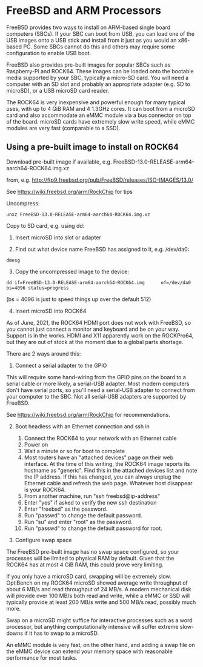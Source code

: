 # FreeBSD and ARM Processors

FreeBSD provides two ways to install on ARM-based single board computers
(SBCs).  If your SBC can boot from USB, you can load one of the USB images
onto a USB stick and install from it just as you would an x86-based PC.
Some SBCs cannot do this and others may require some configuration to enable
USB boot.

FreeBSD also provides pre-built images for popular SBCs such as Raspberry-Pi
and ROCK64.  These images can be loaded onto the bootable media supported by
your SBC, typically a micro-SD card.  You will need a computer with an SD
slot and probably an appropriate adapter (e.g. SD to microSD), or a USB
microSD card reader.

The ROCK64 is very inexpensive and powerful enough for many typical uses,
with up to 4 GiB RAM and 4 1.3GHz cores.  It can boot from a microSD card
and also accommodate an eMMC module via a bus connector on top of the board.
microSD cards have extremely slow write speed, while eMMC modules are very
fast (comparable to a SSD).

## Using a pre-built image to install on ROCK64

Download pre-built image if available, e.g.
FreeBSD-13.0-RELEASE-arm64-aarch64-ROCK64.img.xz
    
from, e.g. http://ftp9.freebsd.org/pub/FreeBSD/releases/ISO-IMAGES/13.0/
    
See https://wiki.freebsd.org/arm/RockChip for tips

Uncompress:

```unxz FreeBSD-13.0-RELEASE-arm64-aarch64-ROCK64.img.xz```

Copy to SD card, e.g. using dd:
    
1. Insert microSD into slot or adapter

2. Find out what device name FreeBSD has assigned to it, e.g. /dev/da0:
    
```dmesg```
    
3. Copy the uncompressed image to the device:
    
```dd if=FreeBSD-13.0-RELEASE-arm64-aarch64-ROCK64.img      of=/dev/da0 bs=4096 status=progress```

(bs = 4096 is just to speed things up over the default 512)

4. Insert microSD into ROCK64

As of June, 2021, the ROCK64 HDMI port does not work with FreeBSD, so you
cannot just connect a monitor and keyboard and be on your way.  Support is
in the works.  HDMI and X11 apparently work on the ROCKPro64, but they are
out of stock at the moment due to a global parts shortage.

There are 2 ways around this:

1.  Connect a serial adapter to the GPIO

This will require some hand-wiring from the GPIO pins on the board to a
serial cable or more likely, a serial-USB adapter.  Most modern computers
don't have serial ports, so you'll need a serial-USB adapter to connect
from your computer to the SBC.  Not all serial-USB adapters are supported
by FreeBSD.
    
See https://wiki.freebsd.org/arm/RockChip for recommendations.

2.  Boot headless with an Ethernet connection and ssh in

    1.  Connect the ROCK64 to your network with an Ethernet cable
    2.  Power on
    3.  Wait a minute or so for boot to complete
    4.  Most routers have an "attached devices" page on their web interface.  At the time of this writing, the ROCK64 image reports its hostname as "generic".  Find this in the attached devices list and note the IP address.  If this has changed, you can always unplug the Ethernet cable and refresh the web page.  Whatever host disappear is your ROCK64.
    5.  From another machine, run "ssh freebsd@ip-address"
    6.  Enter "yes" if asked to verify the new ssh destination
    7.  Enter "freebsd" as the password.
    8.  Run "passwd" to change the default password.
    9.  Run "su" and enter "root" as the password.
    10.  Run "passwd" to change the default password for root.

3.  Configure swap space

The FreeBSD pre-built image has no swap space configured, so your processes
will be limited to physical RAM by default.  Given that the ROCK64 has at
most 4 GiB RAM, this could prove very limiting.

If you only have a microSD card, swapping will be extremely slow. OptiBench
on my ROCK64 microSD showed average write throughput of about 6 MB/s and
read throughput of 24 MB/s.  A modern mechanical disk will provide over
100 MB/s both read and write, while a eMMC or SSD will typically provide
at least 200 MB/s write and 500 MB/s read, possibly much more.

Swap on a microSD might suffice for interactive processes such as a word
processor, but anything computationally intensive will suffer extreme
slow-downs if it has to swap to a microSD.

An eMMC module is very fast, on the other hand, and adding a swap file on
the eMMC device can extend your memory space with reasonable performance
for most tasks.
